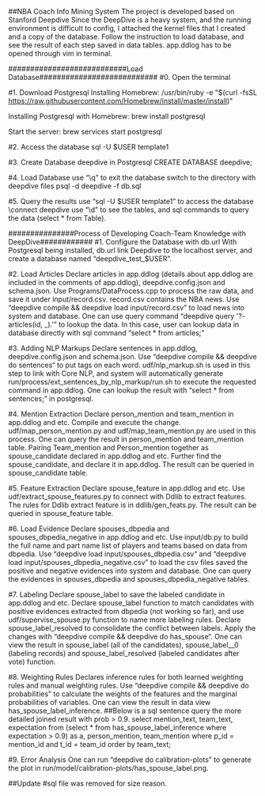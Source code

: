 ##NBA Coach Info Mining System
The project is developed based on Stanford Deepdive
Since the DeepDive is a heavy system, and the running environment is difficult to config, I attached the kernel files that I created and a copy of the database. Follow the instruction to load database, and see the result of each step saved in data tables.
app.ddlog has to be opened through vim in terminal.

###########################Load Database###########################
#0. Open the terminal

#1. Download Postgresql
Installing Homebrew: 
	/usr/bin/ruby -e "$(curl -fsSL https://raw.githubusercontent.com/Homebrew/install/master/install)"

Installing Postgresql with Homebrew:
	brew install postgresql

Start the server:
	brew services start postgresql

#2. Access the database
	sql -U $USER template1

#3. Create Database deepdive in Postgresql
	CREATE DATABASE deepdive;

#4. Load Database
	use “\q” to exit the database
	switch to the directory with deepdive files
	psql -d deepdive -f db.sql

#5. Query the results
	use “sql -U $USER template1” to access the database
	\connect deepdive
	use “\d” to see the tables, and sql commands to query the data (select * from Table).



###############Process of Developing Coach-Team Knowledge with DeepDive############
#1. Configure the Database with db.url
With Postgresql being installed, db.url link Deepdive to the localhost server, and create a database named “deepdive_test_$USER”.

#2. Load Articles
Declare articles in app.ddlog (details about app.ddlog are included in the comments of app.ddlog), deepdive.config.json and schema.json.
Use Programs/DataProcess.cpp to process the raw data, and save it under input/record.csv.
record.csv contains the NBA news. Use “deepdive compile && deepdive load input/record.csv” to load news into system and database.
One can use query command “deepdive query '?- articles(id, _).’” to lookup the data. In this case, user can lookup data in database directly with sql command “select * from articles;”

#3. Adding NLP Markups
Declare sentences in app.ddlog, deepdive.config.json and schema.json. Use “deepdive compile && deepdive do sentences“ to put tags on each word. udf/nlp_markup.sh is used in this step to link with Core NLP, and system will automatically generate run/process/ext_sentences_by_nlp_markup/run.sh to execute the requested command in app.ddlog.
One can lookup the result with “select * from sentences;” in postgresql.

#4. Mention Extraction
Declare person_mention and team_mention in app.ddlog and etc. Compile and execute the change. udf/map_person_mention.py and udf/map_team_mention.py are used in this process.
One can query the result in person_mention and team_mention table.
Pairing Team_mention and Person_mention together as spouse_candidate declared in app.ddlog and etc. Further find the spouse_candidate, and declare it in app.ddlog. The result can be queried in spouse_candidate table.

#5. Feature Extraction
Declare spouse_feature in app.ddlog and etc. Use udf/extract_spouse_features.py to connect with Ddlib to extract features. The rules for Ddlib extract feature is in ddlib/gen_feats.py.
The result can be queried in spouse_feature table.

#6. Load Evidence
Declare spouses_dbpedia and spouses_dbpedia_negative in app.ddlog and etc.
Use input/db.py to build the full name and part name list of players and teams based on data from dbpedia. Use “deepdive load input/spouses_dbpedia.csv“ and “deepdive load input/spouses_dbpedia_negative.csv” to load the csv files saved the positive and negative evidences into system and database.
One can query the evidences in spouses_dbpedia and spouses_dbpedia_negative tables.

#7. Labeling
Declare spouse_label to save the labeled candidate in app.ddlog and etc.
Declare spouse_label function to match candidates with positive evidences extracted from dbpedia (not working so far), and use udf/supervise_spouse.py function to name more labeling rules.
Declare spouse_label_resolved to consolidate the conflict between labels.
Apply the changes with “deepdive compile && deepdive do has_spouse“. One can view the result in spouse_label (all of the candidates), spouse_label__0 (labeling records) and spouse_label_resolved (labeled candidates after vote) function.

#8. Weighting Rules
Declares inference rules for both learned weighting rules and manual weighting rules. Use “deepdive compile && deepdive do probabilities” to calculate the weights of the features and the marginal probabilities of variables.
One can view the result in data view has_spouse_label_inference.
##Below is a sql sentence query the more detailed joined result with prob > 0.9.
select mention_text, team_text, expectation from (select * from has_spouse_label_inference where expectation > 0.9) as a, person_mention, team_mention where p_id = mention_id and t_id = team_id order by team_text;

#9. Error Analysis
One can run “deepdive do calibration-plots” to generate the plot in run/model/calibration-plots/has_spouse_label.png.

##Update
#sql file was removed for size reason. 
